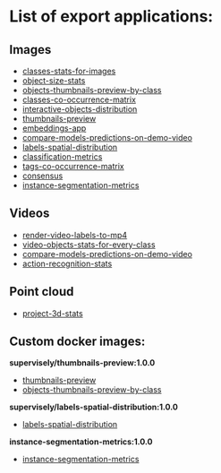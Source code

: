 # List of export applications:

## Images

- [classes-stats-for-images](https://github.com/supervisely-ecosystem/classes-stats-for-images)
- [object-size-stats](https://github.com/supervisely-ecosystem/object-size-stats)
- [objects-thumbnails-preview-by-class](https://github.com/supervisely-ecosystem/objects-thumbnails-preview-by-class)
- [classes-co-occurrence-matrix](https://github.com/supervisely-ecosystem/classes-co-occurrence-matrix)
- [interactive-objects-distribution](https://github.com/supervisely-ecosystem/interactive-objects-distribution)
- [thumbnails-preview](https://github.com/supervisely-ecosystem/thumbnails-preview)
- [embeddings-app](https://github.com/supervisely-ecosystem/embeddings-app)
- [compare-models-predictions-on-demo-video](https://github.com/supervisely-ecosystem/compare-models-predictions-on-demo-video)
- [labels-spatial-distribution](https://github.com/supervisely-ecosystem/labels-spatial-distribution)
- [classification-metrics](https://github.com/supervisely-ecosystem/classification-metrics)
- [tags-co-occurrence-matrix](https://github.com/supervisely-ecosystem/tags-co-occurrence-matrix)
- [consensus](https://github.com/supervisely-ecosystem/consensus)
- [instance-segmentation-metrics](https://github.com/supervisely-ecosystem/instance-segmentation-metrics)

## Videos

- [render-video-labels-to-mp4](https://github.com/supervisely-ecosystem/render-video-labels-to-mp4)
- [video-objects-stats-for-every-class](https://github.com/supervisely-ecosystem/video-objects-stats-for-every-class)
- [compare-models-predictions-on-demo-video](https://github.com/supervisely-ecosystem/compare-models-predictions-on-demo-video)
- [action-recognition-stats](https://github.com/supervisely-ecosystem/action-recognition-stats)

## Point cloud

- [project-3d-stats](https://github.com/supervisely-ecosystem/project-3d-stats)

## Custom docker images:

**supervisely/thumbnails-preview:1.0.0**

- [thumbnails-preview](https://github.com/supervisely-ecosystem/thumbnails-preview)
- [objects-thumbnails-preview-by-class](https://github.com/supervisely-ecosystem/objects-thumbnails-preview-by-class)

**supervisely/labels-spatial-distribution:1.0.0**

- [labels-spatial-distribution](https://github.com/supervisely-ecosystem/labels-spatial-distribution)

**instance-segmentation-metrics:1.0.0**

- [instance-segmentation-metrics](https://github.com/supervisely-ecosystem/instance-segmentation-metrics)
